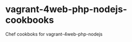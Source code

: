 vagrant-4web-php-nodejs-cookbooks
=================================

Chef cookboks for vagrant-4web-php-nodejs
